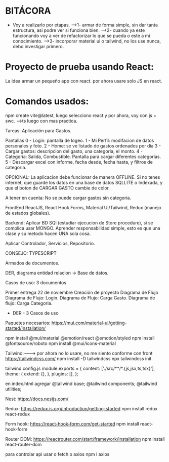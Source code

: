 # BITÁCORA
- Voy a realizarlo por etapas.
-->1- armar de forma simple, sin dar tanta estructura, asi podre ver si funciona bien.
-->2- cuando ya este funcionando voy a ver de refactorizar lo que se pueda o este a mi conocimiento.
-->3- incorporar material ui o tailwind, no los use nunca, debo investigar primero.

# Proyecto de prueba usando React:
La idea armar un pequeño app con react. por ahora usare solo JS en react. 

# Comandos usados:
npm create vite@latest, luego selecciono react y
por ahora, voy con js + swc. -->ts luego con mas practica.

Tareas:
Aplicación para Gastos.

Pantallas
0 - Login: pantalla de logeo.
1 - Mi Perfil: modifacion de datos personales y foto.
2 - Home: se ve listado de gastos ordenados por dia
3 - Cargar gastos: descripcion del gasto, una categoria, el monto.
4 - Categoria: Salida, Combustible. Pantalla para cargar diferentes categorias.
5 - Descargar excel con informe, fecha desde, fecha hasta, y filtros de categoria.

OPCIONAL:
La aplicacion debe funcionar de manera OFFLINE. Si no tenes internet, que guarde los datos en una base de datos SQLLITE o Indexada, y que el boton de CARGAR GASTO cambie de color.

A tener en cuenta:
No se puede cargar gastos sin categoria.

FrontEnd
ReactJS, React Hook Forms, Material UI/Tailwind, Redux (manejo de estados globales).

Backend:
Aplicar BD SQl (estudiar ejecucion de Store procedure), si se complica usar MONGO.
Aprender responsabilidad simple, esto es que una clase y su metodo hacen UNA sola cosa.

Aplicar Controlador, Servicios, Repositorio.

CONSEJO: TYPESCRIPT

Armados de documentos.

DER, diagrama entidad relacion -> Base de datos.

Casos de uso: 3 documentos


Primer entrega
22 de noviembre 
Creación de proyecto
Diagrama de Flujo
Diagrama de Flujo: Login.
Diagrama de Flujo: Carga Gasto.
Diagrama de flujo: Carga Categoria.
- DER - 3 Casos de uso


Paquetes necesarios:
https://mui.com/material-ui/getting-started/installation/ 

npm install @mui/material @emotion/react @emotion/styled
npm install @fontsource/roboto
npm install @mui/icons-material

Tailwind:---> por ahora no lo usare, no me siento conforme con front
https://tailwindcss.com/
npm install -D tailwindcss
npx tailwindcss init

tailwind.config.js
module.exports = {
  content: ['./src/**/*.{js,jsx,ts,tsx}'],
  theme: {
    extend: {},
  },
  plugins: [],
};

en index.html agregar
@tailwind base;
@tailwind components;
@tailwind utilities;

Nest: https://docs.nestjs.com/

Redux:
https://redux.js.org/introduction/getting-started
npm install redux react-redux

Form hook:
https://react-hook-form.com/get-started
npm install react-hook-form

Router DOM:
https://reactrouter.com/start/framework/installation
npm install react-router-dom

para controlar api usar o fetch o axios
npm i axios
